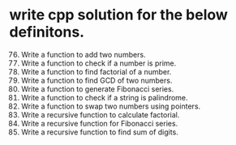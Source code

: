 # write cpp solution for the below definitons.

76. Write a function to add two numbers.
77. Write a function to check if a number is prime.
78. Write a function to find factorial of a number.
79. Write a function to find GCD of two numbers.
80. Write a function to generate Fibonacci series.
81. Write a function to check if a string is palindrome.
82. Write a function to swap two numbers using pointers.
83. Write a recursive function to calculate factorial.
84. Write a recursive function for Fibonacci series.
85. Write a recursive function to find sum of digits.